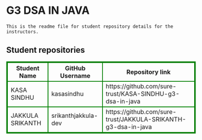 # G3 DSA IN JAVA
    This is the readme file for student repository details for the instructors.
## Student repositories 
<table style="border : 2px solid green; width:100%;">
<tr >
<th style="border : 2px solid green;">Student Name</th>
<th style="border : 2px solid green;">GitHub Username</th>
<th style="border : 2px solid green;">Repository link</th>
</tr>
<tr style="border : 2px solid green;">
<td style="border : 2px solid green;">KASA SINDHU</td> 

<td style="border : 2px solid green;">kasasindhu</td> 

<td style="border : 2px solid green;">https://github.com/sure-trust/KASA-SINDHU-g3-dsa-in-java</td> 
</tr>

<tr style="border : 2px solid green;">
<td style="border : 2px solid green;">JAKKULA SRIKANTH</td> 

<td style="border : 2px solid green;">srikanthjakkula-dev</td> 

<td style="border : 2px solid green;">https://github.com/sure-trust/JAKKULA-SRIKANTH-g3-dsa-in-java</td> 
</tr>
